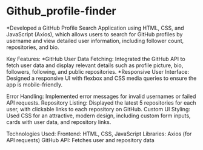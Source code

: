 # Github_profile-finder
*Developed a GitHub Profile Search Application using HTML, CSS, and JavaScript (Axios), which allows users to search for GitHub profiles by username and view detailed user information, including follower count, repositories, and bio.

Key Features:
*GitHub User Data Fetching: Integrated the GitHub API to fetch user data and display relevant details such as profile picture, bio, followers, following, and public repositories.
*Responsive User Interface: Designed a responsive UI with flexbox and CSS media queries to ensure the app is mobile-friendly.

Error Handling:
Implemented error messages for invalid usernames or failed API requests.
Repository Listing: Displayed the latest 5 repositories for each user, with clickable links to each repository on GitHub.
Custom UI Styling: Used CSS for an attractive, modern design, including custom form inputs, cards with user data, and repository links.

Technologies Used:
Frontend: HTML, CSS, JavaScript
Libraries: Axios (for API requests)
GitHub API: Fetches user and repository data
